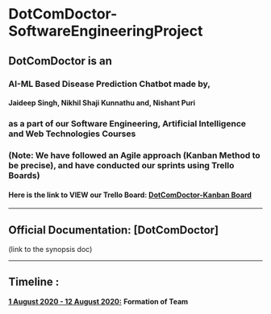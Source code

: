 # DotComDoctor-SoftwareEngineeringProject
## DotComDoctor is an 
  ### AI-ML Based Disease Prediction Chatbot made by,
   #### Jaideep Singh, Nikhil Shaji Kunnathu and, Nishant Puri 
  ### as a part of our Software Engineering, Artificial Intelligence and Web Technologies Courses

### (Note: We have followed an Agile approach (Kanban Method to be precise), and have conducted our sprints using Trello Boards)

#### Here is the link to VIEW our Trello Board: <a href="https://trello.com/b/UvC8aT2c/dotcomdoctor-kanban-board">DotComDoctor-Kanban Board</a>
___________________________________________________________________________________________________________________________________________________________________________________

## Official Documentation: [DotComDoctor]
(link to the synopsis doc)

___________________________________________________________________________________________________________________________________________________________________________________

## Timeline :
<ins>**1 August 2020 - 12 August 2020:**</ins> 
**Formation of Team**
